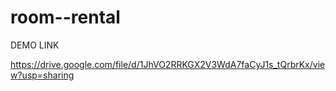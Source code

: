 # room--rental

DEMO LINK

https://drive.google.com/file/d/1JhVO2RRKGX2V3WdA7faCyJ1s_tQrbrKx/view?usp=sharing
